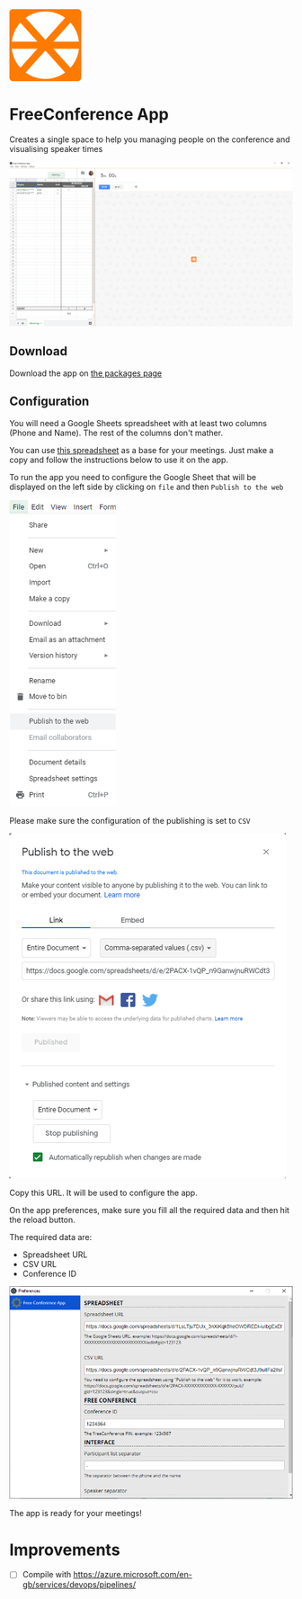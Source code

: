 <img src="./media/icon.png" width="128" height="128" />

# FreeConference App

Creates a single space to help you managing people on the conference and visualising speaker times

![screenshot](./media/screenshot.png)

## Download

Download the app on [the packages page](https://github.com/russoedu/free-conference-app/releases)

## Configuration
You will need a Google Sheets spreadsheet with at least two columns (Phone and Name). The rest of the columns don't mather.

You can use [this spreadsheet](https://docs.google.com/spreadsheets/d/1GrR8AM1DJQOzL-v3fLUJtxaIi6P9dD44hz-IBGbmKk4/) as a base for your meetings. Just make a copy and follow the instructions below to use it on the app.

To run the app you need to configure the Google Sheet that will be displayed on the left side by clicking on `file` and then `Publish to the web`

![publish to the web](./media/publish.png)

Please make sure the configuration of the publishing is set to `CSV`

![CSV config](./media/publish-config.png)

Copy this URL. It will be used to configure the app.

On the app preferences, make sure you fill all the required data and then hit the reload button.

The required data are:

- Spreadsheet URL
- CSV URL
- Conference ID

![configurations](./media/preferences.png)

The app is ready for your meetings!

# Improvements
- [ ] Compile with https://azure.microsoft.com/en-gb/services/devops/pipelines/
